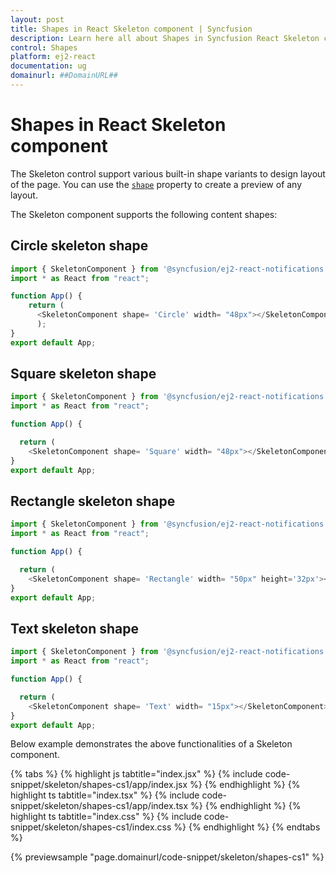 ```yaml
---
layout: post
title: Shapes in React Skeleton component | Syncfusion
description: Learn here all about Shapes in Syncfusion React Skeleton component of Syncfusion Essential JS 2 and more.
control: Shapes 
platform: ej2-react
documentation: ug
domainurl: ##DomainURL##
---
```


# Shapes in React Skeleton component

The Skeleton control support various built-in shape variants to design layout of the page. You can use the [`shape`](https://ej2.syncfusion.com/react/documentation/api/skeleton#shape) property to create a preview of any layout.

The Skeleton component supports the following content shapes:

## Circle skeleton shape

```ts
import { SkeletonComponent } from '@syncfusion/ej2-react-notifications';
import * as React from "react";

function App() {
    return (
      <SkeletonComponent shape= 'Circle' width= "48px"></SkeletonComponent>
      );
}
export default App;
```

## Square skeleton shape

```ts
import { SkeletonComponent } from '@syncfusion/ej2-react-notifications';
import * as React from "react";

function App() {

  return (
    <SkeletonComponent shape= 'Square' width= "48px"></SkeletonComponent>);
}
export default App;
```

## Rectangle skeleton shape

```ts
import { SkeletonComponent } from '@syncfusion/ej2-react-notifications';
import * as React from "react";

function App() {

  return (
    <SkeletonComponent shape= 'Rectangle' width= "50px" height='32px'></SkeletonComponent>);
}
export default App;
```

## Text skeleton shape

```ts
import { SkeletonComponent } from '@syncfusion/ej2-react-notifications';
import * as React from "react";

function App() {

  return (
    <SkeletonComponent shape= 'Text' width= "15px"></SkeletonComponent>);
}
export default App;
```

Below example demonstrates the above functionalities of a Skeleton component.

{% tabs %}
{% highlight js tabtitle="index.jsx" %}
{% include code-snippet/skeleton/shapes-cs1/app/index.jsx %}
{% endhighlight %}
{% highlight ts tabtitle="index.tsx" %}
{% include code-snippet/skeleton/shapes-cs1/app/index.tsx %}
{% endhighlight %}
{% highlight ts tabtitle="index.css" %}
{% include code-snippet/skeleton/shapes-cs1/index.css %}
{% endhighlight %}
{% endtabs %}

 {% previewsample "page.domainurl/code-snippet/skeleton/shapes-cs1" %}